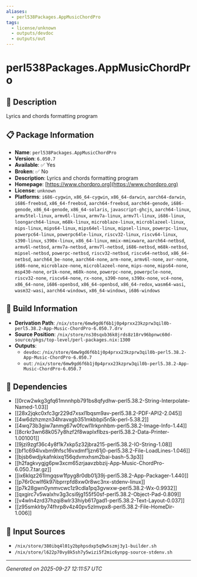 ```yaml
---
aliases:
  - perl538Packages.AppMusicChordPro
tags:
  - license/unknown
  - outputs/devdoc
  - outputs/out
---
```


# perl538Packages.AppMusicChordPro

## 📝 Description

Lyrics and chords formatting program

## 📋 Package Information

- **Name**: `perl538Packages.AppMusicChordPro`
- **Version**: `6.050.7`
- **Available**: ✅ Yes
- **Broken**: ✅ No
- **Description**: Lyrics and chords formatting program
- **Homepage**: [https://www.chordpro.org](https://www.chordpro.org)
- **License**: `unknown`
- **Platforms**: `i686-cygwin`, `x86_64-cygwin`, `x86_64-darwin`, `aarch64-darwin`, `i686-freebsd`, `x86_64-freebsd`, `aarch64-freebsd`, `aarch64-genode`, `i686-genode`, `x86_64-genode`, `x86_64-solaris`, `javascript-ghcjs`, `aarch64-linux`, `armv5tel-linux`, `armv6l-linux`, `armv7a-linux`, `armv7l-linux`, `i686-linux`, `loongarch64-linux`, `m68k-linux`, `microblaze-linux`, `microblazeel-linux`, `mips-linux`, `mips64-linux`, `mips64el-linux`, `mipsel-linux`, `powerpc-linux`, `powerpc64-linux`, `powerpc64le-linux`, `riscv32-linux`, `riscv64-linux`, `s390-linux`, `s390x-linux`, `x86_64-linux`, `mmix-mmixware`, `aarch64-netbsd`, `armv6l-netbsd`, `armv7a-netbsd`, `armv7l-netbsd`, `i686-netbsd`, `m68k-netbsd`, `mipsel-netbsd`, `powerpc-netbsd`, `riscv32-netbsd`, `riscv64-netbsd`, `x86_64-netbsd`, `aarch64_be-none`, `aarch64-none`, `arm-none`, `armv6l-none`, `avr-none`, `i686-none`, `microblaze-none`, `microblazeel-none`, `mips-none`, `mips64-none`, `msp430-none`, `or1k-none`, `m68k-none`, `powerpc-none`, `powerpcle-none`, `riscv32-none`, `riscv64-none`, `rx-none`, `s390-none`, `s390x-none`, `vc4-none`, `x86_64-none`, `i686-openbsd`, `x86_64-openbsd`, `x86_64-redox`, `wasm64-wasi`, `wasm32-wasi`, `aarch64-windows`, `x86_64-windows`, `i686-windows`

## 🔧 Build Information

- **Derivation Path**: `/nix/store/6mw9gd6f6b1j0p4prxx23kzprw3qil0b-perl5.38.2-App-Music-ChordPro-6.050.7.drv`
- **Source Position**: `/nix/store/ns30sqxb36k8jrds8z18rv96bpnwc60d-source/pkgs/top-level/perl-packages.nix:1300`
- **Outputs**:
  - `devdoc`:  `/nix/store/6mw9gd6f6b1j0p4prxx23kzprw3qil0b-perl5.38.2-App-Music-ChordPro-6.050.7`
  - `out`:  `/nix/store/6mw9gd6f6b1j0p4prxx23kzprw3qil0b-perl5.38.2-App-Music-ChordPro-6.050.7`

## 🔗 Dependencies

- [[0rcw2wkg3gfq61mnnhpb791bs8qfydhw-perl5.38.2-String-Interpolate-Named-1.03]]
- [[28x2jqkc0xfc3gr229d7xsxl1bqsm9av-perl5.38.2-PDF-API2-2.045]]
- [[4w6dzhzmzn34hravxgb351mkbbpi5n5k-perl-5.38.2]]
- [[4wq73b3giw7anmg67w0fcwl1lrkpnhbm-perl5.38.2-Image-Info-1.44]]
- [[8crkr3wn68k057y8hzf2f8waplxflbzs-perl5.38.2-Data-Printer-1.001001]]
- [[9jzi9zgf36c4y8f1k7xkp5z32jbra215-perl5.38.2-IO-String-1.08]]
- [[bf1c694lvxbm9hfsc16vxdmf1jzn61j0-perl5.38.2-File-LoadLines-1.046]]
- [[bjsb6wdjykafnkixq156qdvmxhsm2bai-bash-5.3p3]]
- [[h2fagkvygjg6pw3xcm65zrjaavzbbzij-App-Music-ChordPro-6.050.7.tar.gz]]
- [[ix6klqz261lmgqsw1fpyg8r0db01j39j-perl5.38.2-App-Packager-1.440]]
- [[p76r0cwlf6k97ibprrpfd8xw0r8wc3nx-stdenv-linux]]
- [[p7k28gwn0ynmvcwc1z9cdla1pq3gvwxw-perl5.38.2-Wx-0.9932]]
- [[qxgirc7v5walxhv3g3csi9jg155f50sf-perl5.38.2-Object-Pad-0.809]]
- [[v4wln4zrd37hzqi8wlr33hiyb617gad1-perl5.38.2-Text-Layout-0.037]]
- [[z95smklrby74fhrp8v4z40pv5zlmvpx8-perl5.38.2-File-HomeDir-1.006]]

## 📁 Input Sources

- `/nix/store/380ibq4l01y2bphpsdxp5q9w5szmj3y1-builder.sh`
- `/nix/store/l622p70vy8k5sh7y5wizi5f2mic6ynpg-source-stdenv.sh`

---
*Generated on 2025-09-27 12:11:57 UTC*
